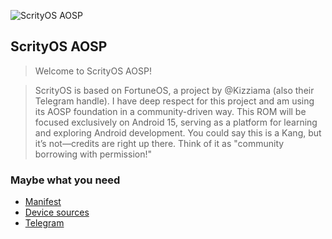 ![ScrityOS AOSP](https://raw.github.com/scrityOS-AOSP/manifest/banner/scrity.png)

ScrityOS AOSP
---------------

> Welcome to ScrityOS AOSP!

> ScrityOS is based on FortuneOS, a project by @Kizziama (also their Telegram handle). I have deep respect for this project and am using its AOSP foundation in a community-driven way. This ROM will be focused exclusively on Android 15, serving as a platform for learning and exploring Android development. You could say this is a Kang, but it’s not—credits are right up there. Think of it as "community borrowing with permission!"

### Maybe what you need

- [Manifest](https://github.com/scrityOS-AOSP/manifest)
- [Device sources]()
- [Telegram]()
